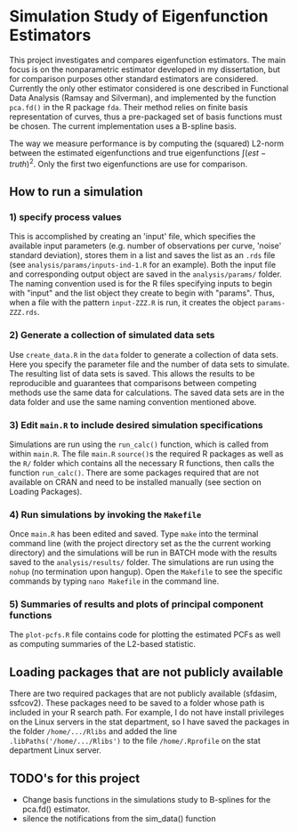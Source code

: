 Simulation Study of Eigenfunction Estimators
============================================

This project investigates and compares eigenfunction estimators. The main focus is on the nonparametric estimator developed in my dissertation, but for comparison purposes other standard estimators are considered. Currently the only other estimator considered is one described in Functional Data Analysis (Ramsay and Silverman), and implemented by the function `pca.fd()` in the R package `fda`. Their method relies on finite basis representation of curves, thus a pre-packaged set of basis functions must be chosen. The current implementation uses a B-spline basis.

The way we measure performance is by computing the (squared) L2-norm between the estimated eigenfunctions and true eigenfunctions $\int(est-truth)^2$. Only the first two eigenfunctions are use for comparison. 

How to run a simulation
-----------------------------
### 1) specify process values 

This is accomplished by creating an 'input' file, which specifies the available input parameters (e.g. number of observations per curve, 'noise' standard deviation), stores them in a list and saves the list as an `.rds` file (see `analysis/params/inputs-ind-1.R` for an example). Both the input file and corresponding output object are saved in the `analysis/params/` folder. The naming convention used is for the R files specifying inputs to begin with "input" and the list object they create to begin with "params". Thus, when a file with the pattern `input-ZZZ.R` is run, it creates the object `params-ZZZ.rds`.

### 2) Generate a collection of simulated data sets

Use `create_data.R` in the `data` folder to generate a collection of data sets. Here you specify the parameter file and the number of data sets to simulate. The resulting list of data sets is saved. This allows the results to be reproducible and guarantees that comparisons between competing methods use the same data for calculations. The saved data sets are in the data folder and use the same naming convention mentioned above.

### 3) Edit `main.R` to include desired simulation specifications

Simulations are run using the `run_calc()` function, which is called from within `main.R`. The file `main.R` `source()`s the required R packages as well as the `R/` folder which contains all the necessary R functions, then calls the function `run_calc()`. There are some packages required that are not available on CRAN and need to be installed manually (see section on Loading Packages).

### 4) Run simulations by invoking the `Makefile`

Once `main.R` has been edited and saved. Type `make` into the terminal command line (with the project directory set as the the current working directory) and the simulations will be run in BATCH mode with the results saved to the `analysis/results/` folder. The simulations are run using the `nohup` (no termination upon hangup). Open the `Makefile` to see the specific commands by typing `nano Makefile` in the command line.

### 5) Summaries of results and plots of principal component functions

The `plot-pcfs.R` file contains code for plotting the estimated PCFs as well as computing summaries of the L2-based statistic.

Loading packages that are not publicly available
-----------------------------
There are two required packages that are not publicly available (sfdasim, ssfcov2). These packages need to be saved to a folder whose path is included in your R search path. For example, I do not have install privileges on the Linux servers in the stat department, so I have saved the packages in the folder `/home/.../Rlibs` and added the line `.libPaths('/home/.../Rlibs')` to the file `/home/.Rprofile` on the stat department Linux server. 

TODO's for this project
----------------------------------

- Change basis functions in the simulations study to B-splines for the pca.fd() estimator. 
- silence the notifications from the sim_data() function





